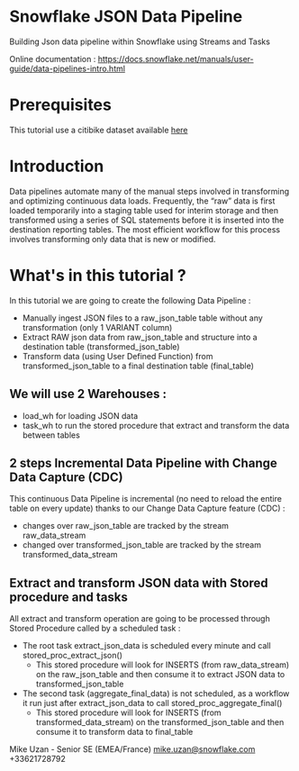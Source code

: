 # Snowflake JSON Data Pipeline
Building Json data pipeline within Snowflake using Streams and Tasks

Online documentation : https://docs.snowflake.net/manuals/user-guide/data-pipelines-intro.html

# Prerequisites
This tutorial use a citibike dataset available [here]()

# Introduction
Data pipelines automate many of the manual steps involved in transforming and optimizing continuous data loads.
Frequently, the “raw” data is first loaded temporarily into a staging table used for interim storage and then
transformed using a series of SQL statements before it is inserted into the destination reporting tables.
The most efficient workflow for this process involves transforming only data that is new or modified.

# What's in this tutorial ?
In this tutorial we are going to create the following Data Pipeline :
  * Manually ingest JSON files to a raw_json_table table without any transformation (only 1 VARIANT column)
  * Extract RAW json data from raw_json_table and structure into a destination table (transformed_json_table)
  * Transform data (using User Defined Function) from transformed_json_table to a final destination table (final_table)

## We will use 2 Warehouses :
  * load_wh for loading JSON data
  * task_wh to run the stored procedure that extract and transform the data between tables

## 2 steps Incremental Data Pipeline with Change Data Capture (CDC)
This continuous Data Pipeline is incremental (no need to reload the entire table on every update) thanks to our Change Data Capture feature (CDC) :
  * changes over raw_json_table are tracked by the stream raw_data_stream
  * changed over transformed_json_table are tracked by the stream transformed_data_stream

## Extract and transform JSON data with Stored procedure and tasks
All extract and transform operation are going to be processed through Stored Procedure called by a scheduled task :
  * The root task extract_json_data is scheduled every minute and call stored_proc_extract_json()
    * This stored procedure will look for INSERTS (from raw_data_stream) on the raw_json_table and then consume it to extract JSON data to transformed_json_table
  * The second task (aggregate_final_data) is not scheduled, as a workflow it run just after extract_json_data to call stored_proc_aggregate_final()
    * This stored procedure will look for INSERTS (from transformed_data_stream) on the transformed_json_table and then consume it to transform data to final_table

Mike Uzan - Senior SE (EMEA/France)
mike.uzan@snowflake.com
+33621728792
